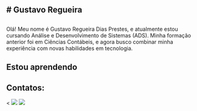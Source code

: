 ## # Gustavo Regueira
##                              
Olá! Meu nome é Gustavo Regueira Dias Prestes, 
e atualmente estou cursando Análise e Desenvolvimento de Sistemas (ADS). Minha formação anterior foi em Ciências Contábeis, e agora busco combinar minha experiência com novas habilidades em tecnologia.
     

 </div>                   
          
## Estou aprendendo
<div>
     

## Contatos:

<div>

<
<a href = "mailto:gustavouefa2@gmail.com"><img src="https://img.shields.io/badge/Gmail-D14836?style=for-the-badge&logo=gmail&logoColor=white" target="_blank"></a>
<a href="https://www.linkedin.com/in/gustavo-regueira-dias-prestes-53b580333/" target="_blank"><img src="https://img.shields.io/badge/-LinkedIn-%230077B5?style=for-the-badge&logo=linkedin&logoColor=white" target="_blank"></a>   



